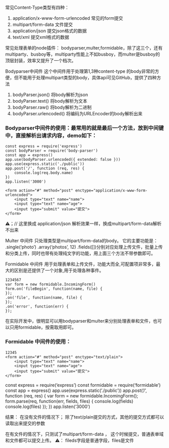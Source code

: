 常见Content-Type类型有四种：

1. application/x-www-form-urlencoded 常见的form提交
2. multipart/form-data 文件提交
3. application/json 提交json格式的数据
4. text/xml 提交xml格式的数据

常见处理表单的node插件：
bodyparser,multer,formidable，除了这三个，还有multiparty、busboy等，multiparty性能上不如busboy，而multer是busboy的顶层封装，效率又提升了一个档次。

Bodyparser中间件
这个中间件用于处理第1,3种content-type 的body非常的方便，但不能用于处理multipart类型的body，具体api可见GitHub，提供了四种方法

1. bodyParser.json() 将body解析为json
2. bodyParser.text() 将body解析为文本
3. bodyParser.raw() 将body解析为二进制
4. bodyParser.urlencoded() 将编码为URLEncoder的body解析出来

### Bodyparser中间件的使用：最常用的就是最后一个方法，放到中间键中，直接解析出请求内容，demo如下：

```
const express = require('express')
const bodyParser = require('body-parser')
const app = express()
app.use(bodyParser.urlencoded({ extended: false }))
app.use(express.static('./public'))
app.post('/', function (req, res) {
    console.log(req.body.name)
})
app.listen('3000')
```

```
<form action="#" method="post" enctype="application/x-www-form-urlencoded"> 
    <input type="text" name="name">
    <input type="text" name="age">
    <input type="submit" value="提交">
</form>
```

⚠️；// 这里换成 application/json 解析效果一样，换成multipart/form-data解析不出来

Multer 中间件
只处理类型是multipart/form-data的body。
它的主要功能是： .single(‘photo’) .array(‘photos’, 12) .fields([])分别对应处理上传文件，批量上传和分类上传，同时也带有处理纯文字的功能，用上面三个方法不带参数即可。

Formidable 中间件
用于处理表单和上传文件，功能大而全,可配置项非常多，最大的区别是还提供了一个对象,用于处理各种事件。

```
1234567
var form = new formidable.IncomingForm()
form.on('fileBegin', function(name, file) {
});
.on('file', function(name, file) {
});
.on('error', function(err) {
});
```

在实际开发中，很明显可以用bodyparser和multer来分别处理表单和文件，也可以只用formidable，按需取用即可。

### Formidable 中间件的使用：

```
12345
<form action="#" method="post" enctype="text/plain">
    <input type="text" name="name">
    <input type="text" name="age">
    <input type="submit" value="提交">
</form>
```

const express = require(‘express’)
const formidable = require(‘formidable’)
const app = express()
app.use(express.static(’./public’))
app.post(’/’, function (req, res) {
var form = new formidable.IncomingForm();
form.parse(req, function(err, fields, files) {
console.log(fields)
console.log(files)
});
})
app.listen(‘3000’)

结果：
在没有文件的情况下；
除了text/plain提交的方式，其他的提交方式都可以读取出来提交的参数

在有文件的情况下，只测试了multipart/form-data ， 这个时候提交，普通表单域和文件都可以提交上传。
⚠️：
fileds字段是普通字段，files是文件
